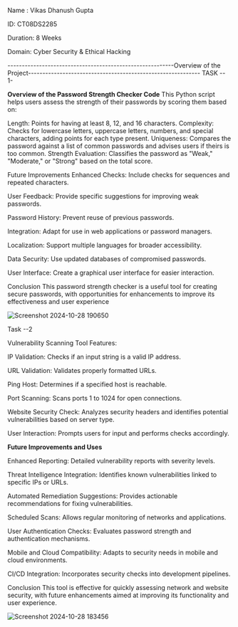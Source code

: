 Name : Vikas Dhanush Gupta

ID: CT08DS2285

Duration: 8 Weeks

Domain: Cyber Security & Ethical Hacking

----------------------------------------------------------Overview of the Project------------------------------------------------------------
TASK -- 1-

**Overview of the Password Strength Checker Code**
This Python script helps users assess the strength of their passwords by scoring them based on:

Length: Points for having at least 8, 12, and 16 characters.
Complexity: Checks for lowercase letters, uppercase letters, numbers, and special characters, adding points for each type present.
Uniqueness: Compares the password against a list of common passwords and advises users if theirs is too common.
Strength Evaluation: Classifies the password as "Weak," "Moderate," or "Strong" based on the total score.

Future Improvements
Enhanced Checks: Include checks for sequences and repeated characters.

User Feedback: Provide specific suggestions for improving weak passwords.

Password History: Prevent reuse of previous passwords.

Integration: Adapt for use in web applications or password managers.

Localization: Support multiple languages for broader accessibility.

Data Security: Use updated databases of compromised passwords.

User Interface: Create a graphical user interface for easier interaction.

Conclusion
This password strength checker is a useful tool for creating secure passwords, with opportunities for enhancements
to improve its effectiveness and user experience

![Screenshot 2024-10-28 190650](https://github.com/user-attachments/assets/e8ef5d1b-13f3-4f46-b502-11f6e04b21f0)




Task --2 

Vulnerability Scanning Tool
Features:

IP Validation: Checks if an input string is a valid IP address.

URL Validation: Validates properly formatted URLs.

Ping Host: Determines if a specified host is reachable.

Port Scanning: Scans ports 1 to 1024 for open connections.

Website Security Check: Analyzes security headers and identifies potential vulnerabilities based on server type.

User Interaction: Prompts users for input and performs checks accordingly.

**Future Improvements and Uses**

Enhanced Reporting: Detailed vulnerability reports with severity levels.

Threat Intelligence Integration: Identifies known vulnerabilities linked to specific IPs or URLs.

Automated Remediation Suggestions: Provides actionable recommendations for fixing vulnerabilities.

Scheduled Scans: Allows regular monitoring of networks and applications.

User Authentication Checks: Evaluates password strength and authentication mechanisms.

Mobile and Cloud Compatibility: Adapts to security needs in mobile and cloud environments.

CI/CD Integration: Incorporates security checks into development pipelines.

Conclusion
This tool is effective for quickly assessing network and website security, with future enhancements aimed at improving its functionality and user experience.

![Screenshot 2024-10-28 183456](https://github.com/user-attachments/assets/dc7edf42-568d-4878-9487-96e482d613e1)

